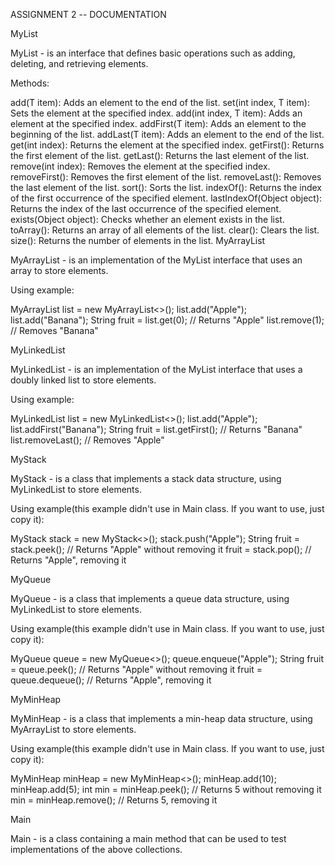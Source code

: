 ASSIGNMENT 2 -- DOCUMENTATION

MyList

MyList - is an interface that defines basic operations such as adding, deleting, and retrieving elements.

Methods:

add(T item): Adds an element to the end of the list.
set(int index, T item): Sets the element at the specified index.
add(int index, T item): Adds an element at the specified index.
addFirst(T item): Adds an element to the beginning of the list.
addLast(T item): Adds an element to the end of the list.
get(int index): Returns the element at the specified index.
getFirst(): Returns the first element of the list.
getLast(): Returns the last element of the list.
remove(int index): Removes the element at the specified index.
removeFirst(): Removes the first element of the list.
removeLast(): Removes the last element of the list.
sort(): Sorts the list.
indexOf(): Returns the index of the first occurrence of the specified element.
lastIndexOf(Object object): Returns the index of the last occurrence of the specified element.
exists(Object object): Checks whether an element exists in the list.
toArray(): Returns an array of all elements of the list.
clear(): Clears the list.
size(): Returns the number of elements in the list.
MyArrayList

MyArrayList - is an implementation of the MyList interface that uses an array to store elements.

Using example:

MyArrayList list = new MyArrayList<>(); list.add("Apple"); list.add("Banana"); String fruit = list.get(0); // Returns "Apple" list.remove(1); // Removes "Banana"

MyLinkedList

MyLinkedList - is an implementation of the MyList interface that uses a doubly linked list to store elements.

Using example:

MyLinkedList list = new MyLinkedList<>(); list.add("Apple"); list.addFirst("Banana"); String fruit = list.getFirst(); // Returns "Banana" list.removeLast(); // Removes "Apple"

MyStack

MyStack - is a class that implements a stack data structure, using MyLinkedList to store elements.

Using example(this example didn't use in Main class. If you want to use, just copy it):

MyStack stack = new MyStack<>(); stack.push("Apple"); String fruit = stack.peek(); // Returns "Apple" without removing it fruit = stack.pop(); // Returns "Apple", removing it

MyQueue

MyQueue - is a class that implements a queue data structure, using MyLinkedList to store elements.

Using example(this example didn't use in Main class. If you want to use, just copy it):

MyQueue queue = new MyQueue<>(); queue.enqueue("Apple"); String fruit = queue.peek(); // Returns "Apple" without removing it fruit = queue.dequeue(); // Returns "Apple", removing it

MyMinHeap

MyMinHeap - is a class that implements a min-heap data structure, using MyArrayList to store elements.

Using example(this example didn't use in Main class. If you want to use, just copy it):

MyMinHeap minHeap = new MyMinHeap<>(); minHeap.add(10); minHeap.add(5); int min = minHeap.peek(); // Returns 5 without removing it min = minHeap.remove(); // Returns 5, removing it

Main

Main - is a class containing a main method that can be used to test implementations of the above collections.
